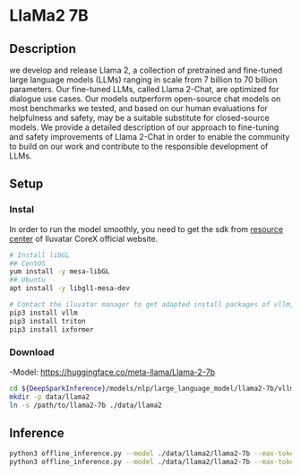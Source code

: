 # LlaMa2 7B

## Description

we develop and release Llama 2, a collection of pretrained and fine-tuned large language models (LLMs) ranging in scale from 7 billion to 70 billion parameters. Our fine-tuned LLMs, called Llama 2-Chat, are optimized for dialogue use cases. Our models outperform open-source chat models on most benchmarks we tested, and based on our human evaluations for helpfulness and safety, may be a suitable substitute for closed-source models. We provide a detailed description of our approach to fine-tuning and safety improvements of Llama 2-Chat in order to enable the community to build on our work and contribute to the responsible development of LLMs.

## Setup

### Instal

In order to run the model smoothly, you need to get the sdk from [resource center](https://support.iluvatar.com/#/ProductLine?id=2) of Iluvatar CoreX official website.

```bash
# Install libGL
## CentOS
yum install -y mesa-libGL
## Ubuntu
apt install -y libgl1-mesa-dev

# Contact the iluvatar manager to get adapted install packages of vllm, triton, and ixformer
pip3 install vllm
pip3 install triton
pip3 install ixformer
```
### Download

-Model: <https://huggingface.co/meta-llama/Llama-2-7b>

```bash
cd ${DeepSparkInference}/models/nlp/large_language_model/llama2-7b/vllm
mkdir -p data/llama2
ln -s /path/to/llama2-7b ./data/llama2
```

## Inference

```bash
python3 offline_inference.py --model ./data/llama2/llama2-7b --max-tokens 256 -tp 1 --temperature 0.0
python3 offline_inference.py --model ./data/llama2/llama2-7b --max-tokens 256 -tp 2 --temperature 0.0
```

